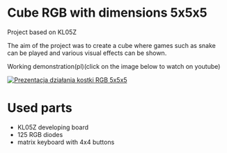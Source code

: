 # Cube RGB with dimensions 5x5x5

Project based on KL05Z

The aim of the project was to create a cube where games such as snake can be played and various visual effects can be shown.


Working demonstration(pl)(click on the image below to watch on youtube) 

<p align="center">
  
[![Prezentacja działania kostki RGB 5x5x5](https://user-images.githubusercontent.com/41265252/122605744-288e4f00-d078-11eb-9579-0f591c1224b7.png)](https://www.youtube.com/watch?v=HdkvkvuDtiY "Prezentacja działania kostki RGB 5x5x5")
  
</p>

  
# Used parts
- KL05Z developing board
- 125 RGB diodes
- matrix keyboard with 4x4 buttons


